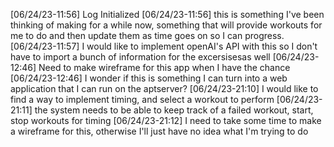 [06/24/23-11:56] Log Initialized
[06/24/23-11:56] this is something I've been thinking of making for a while now, something that will provide workouts for me to do and then update them as time goes on so I can progress.
[06/24/23-11:57] I would like to implement openAI's API with this so I don't have to import a bunch of information for the excersisesas well
[06/24/23-12:46] Need to make wireframe for this app when I have the chance
[06/24/23-12:46] I wonder if this is something I can turn into a web application that I can run on the aptserver?
[06/24/23-21:10] I would like to find a way to implement timing, and select a workout to perform
[06/24/23-21:11] the system needs to be able to keep track of a failed workout, start, stop workouts for timing
[06/24/23-21:12] I need to take some time to make a wireframe for this, otherwise I'll just have no idea what I'm trying to do
